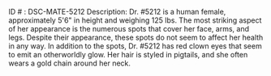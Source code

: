 ID # : DSC-MATE-5212
Description: Dr. #5212 is a human female, approximately 5'6" in height and weighing 125 lbs. The most striking aspect of her appearance is the numerous spots that cover her face, arms, and legs. Despite their appearance, these spots do not seem to affect her health in any way. In addition to the spots, Dr. #5212 has red clown eyes that seem to emit an otherworldly glow. Her hair is styled in pigtails, and she often wears a gold chain around her neck.